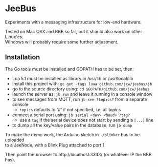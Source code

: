 # JeeBus

Experiments with a messaging infrastructure for low-end hardware.

Tested on Mac OSX and BBB so far, but it should also work on other Linux'es.  
Windows will probably require some further adjustment.

## Installation

The Go tools must be installed and GOPATH has to be set, then:

* Lua 5.1 must be installed as library in /usr/lib or /usr/local/lib
* install this project with: `go get -tags luaa github.com/jcw/jeebus/jb`
* go to the source directory using: `cd $GOPATH/github.com/jcw/jeebus`
* launch the server as: `jb run` and leave it running in a console window
* to see messages from MQTT, run `jb see ?topics?` from a separate console
    * `topics` defaults to '#' if not specified, i.e. all topics
* connect a serial port using: `jb serial <dev> <baud> ?tag?`
    * use a `tag` if the serial device does not start by sending a `[...]` line
* to dump all the key/value pairs in the database, run `jb dump`

To make the demo work, the Arduino sketch in `./blinker` has to be uploaded  
to a JeeNode, with a Blink Plug attached to port 1.

Then point the browser to http://localhost:3333/ (or whatever IP the BBB has).
